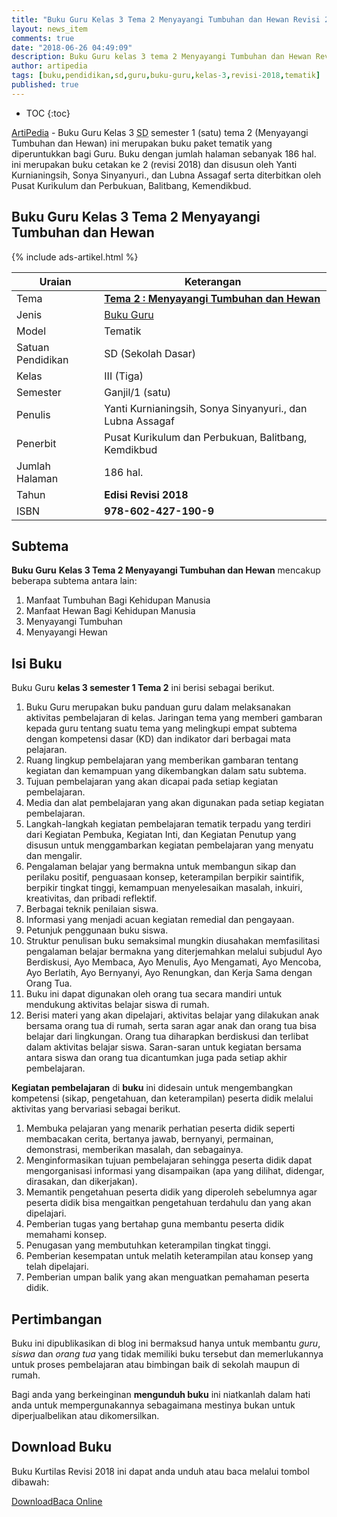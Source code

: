 ```yaml
---
title: "Buku Guru Kelas 3 Tema 2 Menyayangi Tumbuhan dan Hewan Revisi 2018"
layout: news_item
comments: true
date: "2018-06-26 04:49:09"
description: Buku Guru kelas 3 tema 2 Menyayangi Tumbuhan dan Hewan Revisi 2018. Download buku paket tematik kurikulum 2013 revisi terbaru tahun ajaran 2018/2019 terdiri dari 4 subtema 1. Manfaat Tumbuhan Bagi Kehidupan Manusia, 2. Manfaat Hewan Bagi Kehidupan Manusia, 3. Menyayangi Tumbuhan, 4. Menyayangi Hewan.
author: artipedia
tags: [buku,pendidikan,sd,guru,buku-guru,kelas-3,revisi-2018,tematik]
published: true
---
```

* TOC
{:toc}

<script type="application/ld+json">
{
  "@context":"http://schema.org",
  "@type":"Book",
  "name" : "{{ page.title }}",
  "author": {
    "@type":"Person",
    "name":"Yanti Kurnianingsih, Sonya Sinyanyuri., dan Lubna Assagaf"
  },
  "url" : "{{ site.url }}{{ page.url }}",
  "workExample" : [{
    "@type": "Book",
    "isbn": "978-602-427-190-9",
    "bookEdition": "Revisi 2018",
    "bookFormat": "http://schema.org/Hardcover",
    "potentialAction":{
    "@type":"ReadAction",
    "target":
      {
        "@type":"EntryPoint",
        "urlTemplate":"{{ site.url }}{{ page.url }}",
        "actionPlatform":[
          "http://schema.org/DesktopWebPlatform",
          "http://schema.org/IOSPlatform",
          "http://schema.org/AndroidPlatform"
        ]
      }
      }
    }
    ]
    }
 
</script>

[ArtiPedia](/ "ArtiPedia") - Buku Guru Kelas 3 <abbr title="Sekolah Dasar">SD</abbr> semester 1 (satu) tema 2 (Menyayangi Tumbuhan dan Hewan) ini merupakan buku paket tematik yang diperuntukkan bagi Guru. Buku dengan jumlah halaman sebanyak 186 hal. ini merupakan buku cetakan ke 2 (revisi 2018) dan disusun oleh Yanti Kurnianingsih, Sonya Sinyanyuri., dan Lubna Assagaf serta diterbitkan oleh Pusat Kurikulum dan Perbukuan, Balitbang, Kemendikbud. 

## Buku Guru Kelas 3 Tema 2 Menyayangi Tumbuhan dan Hewan

{% include ads-artikel.html %}

|Uraian|Keterangan|
| --- | --- |
|Tema|<a href="/buku/buku-guru-kelas-3-kurtilas-tema-2-revisi-2018.html" title="Buku Guru Kelas 3 semester 1 Tema 2 Menyayangi Tumbuhan dan Hewan K13 Revisi 2018"><strong>Tema 2 : Menyayangi Tumbuhan dan Hewan</strong></a>|
|Jenis|<a href="/buku" title="Buku Guru" target="_blank">Buku Guru</a>|
|Model|Tematik|
|Satuan Pendidikan|SD (Sekolah Dasar)|
Kelas|III (Tiga)|
|Semester|Ganjil/1 (satu)|
Penulis|Yanti Kurnianingsih, Sonya Sinyanyuri., dan Lubna Assagaf|
|Penerbit|Pusat Kurikulum dan Perbukuan, Balitbang, Kemdikbud|
|Jumlah Halaman|186 hal.|
|Tahun|<strong>Edisi Revisi 2018</strong>|
|ISBN|<strong>978-602-427-190-9</strong>|

## Subtema
<strong>Buku Guru</strong> <strong>Kelas 3 Tema 2 Menyayangi Tumbuhan dan Hewan</strong> mencakup beberapa subtema antara lain: 
1. Manfaat Tumbuhan Bagi Kehidupan Manusia
2. Manfaat Hewan Bagi Kehidupan Manusia
3. Menyayangi Tumbuhan
4. Menyayangi Hewan

## Isi Buku
Buku Guru <b>kelas 3 semester 1 Tema 2</b> ini berisi sebagai berikut.
1. Buku Guru merupakan buku panduan guru dalam melaksanakan aktivitas pembelajaran di kelas. Jaringan tema yang memberi gambaran kepada guru tentang suatu tema yang melingkupi empat subtema dengan kompetensi dasar (KD) dan indikator dari berbagai mata pelajaran.
2. Ruang lingkup pembelajaran yang memberikan gambaran tentang kegiatan dan kemampuan yang dikembangkan dalam satu subtema.
3. Tujuan pembelajaran yang akan dicapai pada setiap kegiatan pembelajaran.
4. Media dan alat pembelajaran yang akan digunakan pada setiap kegiatan pembelajaran.
5. Langkah-langkah kegiatan pembelajaran tematik terpadu yang terdiri dari Kegiatan Pembuka, Kegiatan Inti, dan Kegiatan Penutup yang disusun untuk menggambarkan kegiatan pembelajaran yang menyatu dan mengalir.
6. Pengalaman belajar yang bermakna untuk membangun sikap dan perilaku positif, penguasaan konsep, keterampilan berpikir saintifik, berpikir tingkat tinggi, kemampuan menyelesaikan masalah, inkuiri, kreativitas, dan pribadi reflektif.
7. Berbagai teknik penilaian siswa.
8. Informasi yang menjadi acuan kegiatan remedial dan pengayaan.
9. Petunjuk penggunaan buku siswa.
10. Struktur penulisan buku semaksimal mungkin diusahakan memfasilitasi pengalaman belajar bermakna yang diterjemahkan melalui subjudul Ayo Berdiskusi, Ayo Membaca, Ayo Menulis, Ayo Mengamati, Ayo Mencoba, Ayo Berlatih, Ayo Bernyanyi, Ayo Renungkan, dan Kerja Sama dengan Orang Tua.
11. Buku ini dapat digunakan oleh orang tua secara mandiri untuk mendukung aktivitas belajar siswa di rumah.
12. Berisi materi yang akan dipelajari, aktivitas belajar yang dilakukan anak bersama orang tua di rumah, serta saran agar anak dan orang tua bisa belajar dari lingkungan. Orang tua diharapkan berdiskusi dan terlibat dalam aktivitas belajar siswa. Saran-saran untuk kegiatan bersama antara siswa dan orang tua dicantumkan juga pada setiap akhir pembelajaran.

<b>Kegiatan pembelajaran</b> di <b>buku</b> ini didesain untuk mengembangkan kompetensi (sikap, pengetahuan, dan keterampilan) peserta didik melalui aktivitas yang bervariasi sebagai berikut.
<ol><li>Membuka pelajaran yang menarik perhatian peserta didik seperti membacakan cerita, bertanya jawab, bernyanyi, permainan, demonstrasi, memberikan masalah, dan sebagainya.</li><li>Menginformasikan tujuan pembelajaran sehingga peserta didik dapat mengorganisasi informasi yang disampaikan (apa yang dilihat, didengar, dirasakan, dan dikerjakan).</li><li>Memantik pengetahuan peserta didik yang diperoleh sebelumnya agar peserta didik bisa mengaitkan pengetahuan terdahulu dan yang akan dipelajari.</li><li>Pemberian tugas yang bertahap guna membantu peserta didik memahami konsep.</li><li>Penugasan yang membutuhkan keterampilan tingkat tinggi.</li><li>Pemberian kesempatan untuk melatih keterampilan atau konsep yang telah dipelajari.</li><li>Pemberian umpan balik yang akan menguatkan pemahaman peserta didik.</li></ol>
  
## Pertimbangan
Buku ini dipublikasikan di blog ini bermaksud hanya untuk membantu _guru_, _siswa_ dan _orang tua_ yang tidak memiliki buku tersebut dan memerlukannya untuk proses pembelajaran atau bimbingan baik di sekolah maupun di rumah.

Bagi anda yang berkeinginan <b>mengunduh buku</b> ini niatkanlah dalam hati anda untuk mempergunakannya sebagaimana mestinya bukan untuk diperjualbelikan atau dikomersilkan.
  
## Download Buku
Buku Kurtilas Revisi 2018 ini dapat anda unduh atau baca melalui tombol dibawah:
<p class="center"><a class="button download" href="https://docs.google.com/uc?export=download&id=1-1anEMo4pDprx7R5FTffsfH4RPmNyern" rel="nofollow" target="_blank" title="Download">Download</a><a class="button demo open-dialog" href="https://drive.google.com/file/d/1-1anEMo4pDprx7R5FTffsfH4RPmNyern/preview" Title="Baca Online" rel="nofollow">Baca Online</a></p>
